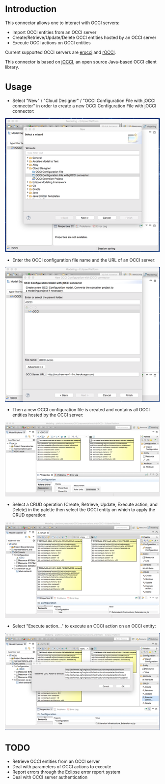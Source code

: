 # Introduction

This connector allows one to interact with OCCI servers:
* Import OCCI entities from an OCCI server
* Create/Retrieve/Update/Delete OCCI entities hosted by an OCCI server
* Execute OCCI actions on OCCI entities

Current supported OCCI servers are [erocci](http://erocci.ow2.org) and [rOCCI](https://github.com/EGI-FCTF/rOCCI).

This connector is based on [jOCCI](https://github.com/EGI-FCTF/jOCCI-api), an open source Java-based OCCI client library.

# Usage

* Select "New" / "Cloud Designer" / "OCCI Configuration File with jOCCI connector" in order to create a new OCCI Configuration File with jOCCI connector:

![Create a new OCCI Configuration File with jOCCI connector - step 1](screenshots/new-OCCI-Configuration-File-with-jOCCI-connector-1.png "Create a new OCCI Configuration File with jOCCI connector - step 1")

* Enter the OCCI configuration file name and the URL of an OCCI server:

![Create a new OCCI Configuration File with jOCCI connector - step 2](screenshots/new-OCCI-Configuration-File-with-jOCCI-connector-2.png "Create a new OCCI Configuration File with jOCCI connector - step 2")

* Then a new OCCI configuration file is created and contains all OCCI entities hosted by the OCCI server:

![Create a new OCCI Configuration File with jOCCI connector - step 3](screenshots/new-OCCI-Configuration-File-with-jOCCI-connector-3.png "Create a new OCCI Configuration File with jOCCI connector - step 3")

* Select a CRUD operation (Create, Retrieve, Update, Execute action, and Delete) in the palette then select the OCCI entity on which to apply the CRUD operation:

![CRUD Operations](screenshots/CRUD-Operations.png "CRUD Operations")

* Select "Execute action..." to execute an OCCI action on an OCCI entity:

![Execute an OCCI Action](screenshots/Execute-OCCI-Action.png "Execute an OCCI Action")

# TODO

* Retrieve OCCI entities from an OCCI server
* Deal with parameters of OCCI actions to execute
* Report errors through the Eclipse error report system
* Deal with OCCI server authentication
